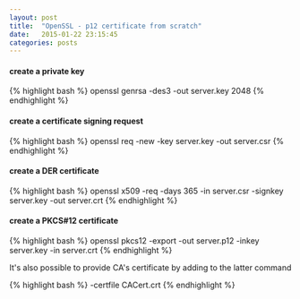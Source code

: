 ```yaml
---
layout: post
title:  "OpenSSL - p12 certificate from scratch"
date:   2015-01-22 23:15:45
categories: posts
---
```


#### **create a private key**

{% highlight bash %}
openssl genrsa -des3 -out server.key 2048
{% endhighlight %}


#### **create a certificate signing request**

{% highlight bash %}
openssl req -new -key server.key -out server.csr
{% endhighlight %}

#### **create a DER certificate**

{% highlight bash %}
openssl x509 -req -days 365 -in server.csr -signkey server.key -out server.crt
{% endhighlight %}

#### **create a PKCS#12 certificate**

{% highlight bash %}
openssl pkcs12 -export -out server.p12 -inkey server.key -in server.crt
{% endhighlight %}

It's also possible to provide CA's certificate by adding to the latter command

{% highlight bash %}
-certfile CACert.crt
{% endhighlight %}
